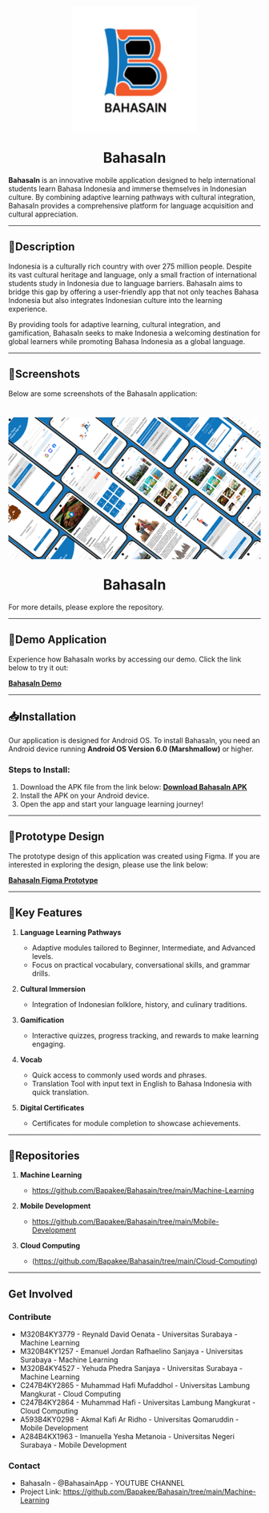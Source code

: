 <h1 align="center">
  <img align="center" src="Machine-Learning\images\logoBahasain.png"  width="250" height="250"></img>
<br><br>
BahasaIn
</h1>

**BahasaIn** is an innovative mobile application designed to help international students learn Bahasa Indonesia and immerse themselves in Indonesian culture. By combining adaptive learning pathways with cultural integration, BahasaIn provides a comprehensive platform for language acquisition and cultural appreciation. 

---

## **📃Description**

Indonesia is a culturally rich country with over 275 million people. Despite its vast cultural heritage and language, only a small fraction of international students study in Indonesia due to language barriers. BahasaIn aims to bridge this gap by offering a user-friendly app that not only teaches Bahasa Indonesia but also integrates Indonesian culture into the learning experience.

By providing tools for adaptive learning, cultural integration, and gamification, BahasaIn seeks to make Indonesia a welcoming destination for global learners while promoting Bahasa Indonesia as a global language.

---

## **📱Screenshots**

Below are some screenshots of the BahasaIn application:
<h1 align="center">
  <img align="center" src="Mobile-Development/images/BahasaInLogo.png" width="800" alt="BahasaIn Logo">
  <br><br>
  BahasaIn
</h1>
For more details, please explore the repository.

---

## **🚀Demo Application**

Experience how BahasaIn works by accessing our demo. Click the link below to try it out:

[**BahasaIn Demo**](https://drive.google.com/drive/folders/1KnjGOB15UTbZB9CBe5dlpt7yhctsj7E7?usp=sharing)

---

## **📥Installation**

Our application is designed for Android OS. To install BahasaIn, you need an Android device running **Android OS Version 6.0 (Marshmallow)** or higher.

### **Steps to Install:**
1. Download the APK file from the link below:
   [**Download BahasaIn APK**](https://bit.ly/Bahasain-app)
2. Install the APK on your Android device.
3. Open the app and start your language learning journey!

---

## **🎨Prototype Design**

The prototype design of this application was created using Figma. If you are interested in exploring the design, please use the link below:

[**BahasaIn Figma Prototype**](https://www.figma.com/proto/Og6W2yoHzeDcjnPw67bnyj/UI-Applications?node-id=839-678&t=KdWJnlwoWpSsdune-1)

---

## **🌟Key Features**

1. **Language Learning Pathways**  
   - Adaptive modules tailored to Beginner, Intermediate, and Advanced levels.
   - Focus on practical vocabulary, conversational skills, and grammar drills.

2. **Cultural Immersion**  
   - Integration of Indonesian folklore, history, and culinary traditions.

3. **Gamification**  
   - Interactive quizzes, progress tracking, and rewards to make learning engaging.

4. **Vocab**  
   - Quick access to commonly used words and phrases.
   - Translation Tool with input text in English to Bahasa Indonesia with quick translation.

5. **Digital Certificates**  
   - Certificates for module completion to showcase achievements.
  

---

## **🔑Repositories**

1. **Machine Learning**
   - https://github.com/Bapakee/Bahasain/tree/main/Machine-Learning
   
3. **Mobile Development**
   - https://github.com/Bapakee/Bahasain/tree/main/Mobile-Development
   
5. **Cloud Computing**
   - (https://github.com/Bapakee/Bahasain/tree/main/Cloud-Computing)


---

## **Get Involved**

### Contribute
- M320B4KY3779 - Reynald David Oenata - Universitas Surabaya - Machine Learning
- M320B4KY1257 - Emanuel Jordan Rafhaelino Sanjaya - Universitas Surabaya - Machine Learning
- M320B4KY4527 - Yehuda Phedra Sanjaya - Universitas Surabaya - Machine Learning
- C247B4KY2865 - Muhammad Hafi Mufaddhol - Universitas Lambung Mangkurat - Cloud Computing
- C247B4KY2864 - Muhammad Hafi - Universitas Lambung Mangkurat - Cloud Computing
- A593B4KY0298 - Akmal Kafi Ar Ridho - Universitas Qomaruddin - Mobile Development
- A284B4KX1963 - Imanuella Yesha Metanoia - Universitas Negeri Surabaya - Mobile Development

### Contact
- BahasaIn - @BahasainApp - YOUTUBE CHANNEL
- Project Link: https://github.com/Bapakee/Bahasain/tree/main/Machine-Learning
